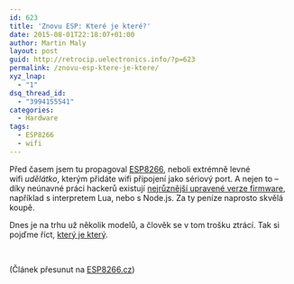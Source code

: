 ```yaml
---
id: 623
title: 'Znovu ESP: Které je které?'
date: 2015-08-01T22:18:07+01:00
author: Martin Maly
layout: post
guid: http://retrocip.uelectronics.info/?p=623
permalink: /znovu-esp-ktere-je-ktere/
xyz_lnap:
  - "1"
dsq_thread_id:
  - "3994155541"
categories:
  - Hardware
tags:
  - ESP8266
  - wifi
---
```

Před časem jsem tu propagoval [ESP8266](http://retrocip.uelectronics.info/esp8266-wifi-za-par-korun-doslova/), neboli extrémně levné wifi _udělátko_, kterým přidáte wifi připojení jako sériový port. A nejen to &#8211; díky neúnavné práci hackerů existují [nejrůznější upravené verze firmware](http://retrocip.uelectronics.info/par-poznamek-k-esp8266/), například s interpretem Lua, nebo s Node.js. Za ty peníze naprosto skvělá koupě.

Dnes je na trhu už několik modelů, a člověk se v tom trošku ztrácí. Tak si pojďme říct, [který je který](http://esp8266.cz/varianty/).

&nbsp;

(Článek přesunut na [ESP8266.cz](http://esp8266.cz))